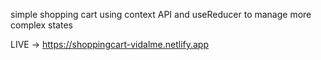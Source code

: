 simple shopping cart using context API and useReducer to manage more complex states

LIVE -> https://shoppingcart-vidalme.netlify.app
